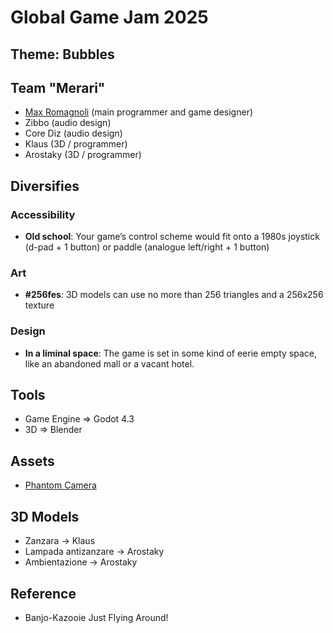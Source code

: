 # Global Game Jam 2025

## Theme: Bubbles

## Team "Merari"
- [Max Romagnoli](https://www.maxromagnoli.com) (main programmer and game designer)
- Zibbo (audio design)
- Core Diz (audio design)
- Klaus (3D / programmer)
- Arostaky (3D / programmer)

## Diversifies

### Accessibility
- **Old school**: Your game’s control scheme would fit onto a 1980s joystick (d-pad + 1 button) or paddle (analogue left/right + 1 button)

### Art
- **#256fes**: 3D models can use no more than 256 triangles and a 256x256 texture

### Design
- **In a liminal space**: The game is set in some kind of eerie empty space, like an abandoned mall or a vacant hotel. 

## Tools
- Game Engine => Godot 4.3
- 3D => Blender

## Assets
- [Phantom Camera](https://phantom-camera.dev)

## 3D Models
- Zanzara -> Klaus
- Lampada antizanzare -> Arostaky
- Ambientazione -> Arostaky

## Reference
- Banjo-Kazooie Just Flying Around!
